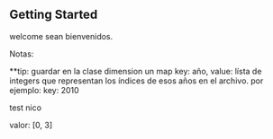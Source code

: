 ## Getting Started
welcome
sean bienvenidos.

Notas:

**tip: guardar en la clase dimension un map key: año, value: lísta de integers que representan los índices de esos años en el archivo.
por ejemplo:
key:
2010

test nico

valor:
[0, 3]
